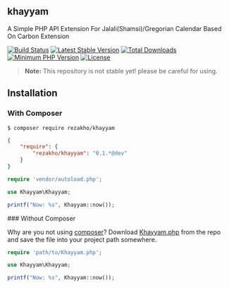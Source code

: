 ## khayyam
A Simple PHP API Extension For Jalali(Shamsi)/Gregorian Calendar Based On Carbon Extension

[![Build Status](https://travis-ci.org/rezakho/khayyam.svg)](https://travis-ci.org/rezakho/khayyam)
[![Latest Stable Version](https://img.shields.io/packagist/v/rezakho/khayyam.svg?label=release)](https://packagist.org/packages/rezakho/khayyam)
[![Total Downloads](https://img.shields.io/packagist/dt/rezakho/khayyam.svg)](https://packagist.org/packages/rezakho/khayyam)
[![Minimum PHP Version](http://img.shields.io/badge/php-%3E%3D%205.4-8892BF.svg)](https://php.net/)
[![License](https://img.shields.io/packagist/l/rezakho/khayyam.svg)](https://packagist.org/packages/rezakho/khayyam)

> **Note:** This repository is not stable yet! please be careful for using.

## Installation

### With Composer

```
$ composer require rezakho/khayyam
```

```json
{
    "require": {
        "rezakho/khayyam": "0.1.*@dev"
    }
}
```

```php
require 'vendor/autoload.php';

use Khayyam\Khayyam;

printf("Now: %s", Khayyam::now());
```

<a name="install-nocomposer"/>
### Without Composer

Why are you not using [composer](http://getcomposer.org/)? Download [Khayyam.php](https://github.com/rezakho/Khayyam/blob/master/src/Khayyam/Khayyam.php) from the repo and save the file into your project path somewhere.

```php
require 'path/to/Khayyam.php';

use Khayyam\Khayyam;

printf("Now: %s", Khayyam::now());
```